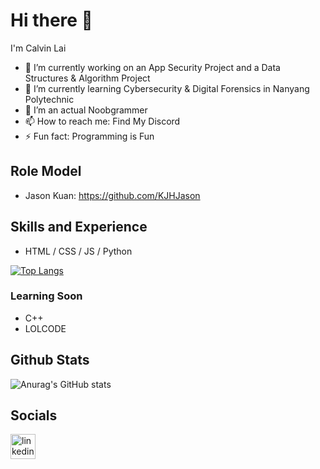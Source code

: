 # Hi there 👋

I'm Calvin Lai

- 🔭 I’m currently working on an App Security Project and a Data Structures & Algorithm Project
- 🌱 I’m currently learning Cybersecurity & Digital Forensics in Nanyang Polytechnic
- 🤔 I’m an actual Noobgrammer
- 📫 How to reach me: Find My Discord
- ⚡ Fun fact: Programming is Fun

## Role Model
- Jason Kuan: https://github.com/KJHJason
<!--
**klevinn/klevinn** is a ✨ _special_ ✨ repository because its `README.md` (this file) appears on your GitHub profile.

Here are some ideas to get you started:

- 🔭 I’m currently working on ...
- 🌱 I’m currently learning ...
- 👯 I’m looking to collaborate on ...
- 🤔 I’m looking for help with ...
- 💬 Ask me about ...
- 📫 How to reach me: ...
- 😄 Pronouns: ...
- ⚡ Fun fact: ...
-->
## Skills and Experience
- HTML / CSS / JS / Python

[![Top Langs](https://github-readme-stats.vercel.app/api/top-langs/?username=klevinn&layout=compact&theme=dark&hide=html)](https://github.com/anuraghazra/github-readme-stats)

### Learning Soon
- C++
- LOLCODE

## Github Stats
![Anurag's GitHub stats](https://github-readme-stats.vercel.app/api?username=klevinn&count_private=true&show_icons=true&theme=gruvbox)

## Socials
[<img src='https://content.linkedin.com/content/dam/me/business/en-us/amp/brand-site/v2/bg/LI-Bug.svg.original.svg' alt='linkedin logo' height='40'>](https://www.linkedin.com/in/calvin-lai-671971225/)
